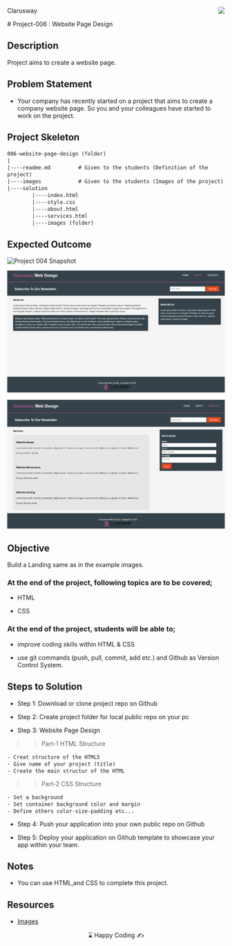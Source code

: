<p>Clarusway<img align="right"
  src="https://secure.meetupstatic.com/photos/event/3/1/b/9/600_488352729.jpeg"  width="15px"></p>
# Project-006 : Website Page Design



## Description

Project aims to create a website page.

## Problem Statement

- Your company has recently started on a project that aims to create a company website page. So you and your colleagues have started to work on the project.

## Project Skeleton 

```
006-website-page-design (folder)
|
|----readme.md         # Given to the students (Definition of the project)          
|----images            # Given to the students (Images of the project)   
|----solution
        |----index.html  
        |----style.css   
        |----about.html  
        |----services.html 		
        |----images (folder)
```

## Expected Outcome

![Project 004 Snapshot](Project_004_1.png)

![Project 006 Snapshot](Project_006_2.png)

![Project 006 Snapshot](Project_006_3.png)

## Objective

Build a Landing same as in the example images.

### At the end of the project, following topics are to be covered;

- HTML 

- CSS

### At the end of the project, students will be able to;

- improve coding skills within HTML & CSS

- use git commands (push, pull, commit, add etc.) and Github as Version Control System.

## Steps to Solution

- Step 1: Download or clone project repo on Github 

- Step 2: Create project folder for local public repo on your pc

- Step 3: Website Page Design

>>Part-1 HTML Structure

	- Creat structure of the HTML5
	- Give name of your project (title)
	- Create the main structur of the HTML

>>Part-2 CSS Structure

	- Set a background
	- Set container background color and margin
	- Define others color-size-padding etc...

- Step 4: Push your application into your own public repo on Github

- Step 5: Deploy your application on Github template to showcase your app within your team.

## Notes

- You can use HTML,and CSS to complete this project.

## Resources

-  [Images](./img)


<center> ⌛ Happy Coding  ✍ </center>
